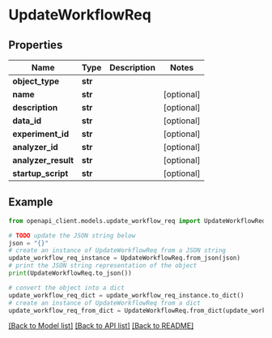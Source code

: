 # UpdateWorkflowReq


## Properties

Name | Type | Description | Notes
------------ | ------------- | ------------- | -------------
**object_type** | **str** |  | 
**name** | **str** |  | [optional] 
**description** | **str** |  | [optional] 
**data_id** | **str** |  | [optional] 
**experiment_id** | **str** |  | [optional] 
**analyzer_id** | **str** |  | [optional] 
**analyzer_result** | **str** |  | [optional] 
**startup_script** | **str** |  | [optional] 

## Example

```python
from openapi_client.models.update_workflow_req import UpdateWorkflowReq

# TODO update the JSON string below
json = "{}"
# create an instance of UpdateWorkflowReq from a JSON string
update_workflow_req_instance = UpdateWorkflowReq.from_json(json)
# print the JSON string representation of the object
print(UpdateWorkflowReq.to_json())

# convert the object into a dict
update_workflow_req_dict = update_workflow_req_instance.to_dict()
# create an instance of UpdateWorkflowReq from a dict
update_workflow_req_from_dict = UpdateWorkflowReq.from_dict(update_workflow_req_dict)
```
[[Back to Model list]](../README.md#documentation-for-models) [[Back to API list]](../README.md#documentation-for-api-endpoints) [[Back to README]](../README.md)


